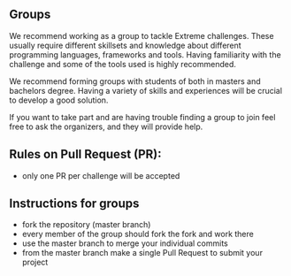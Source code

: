 ## Groups
We recommend working as a group to tackle Extreme challenges.
These usually require different skillsets and knowledge about different programming languages, frameworks and tools.
Having familiarity with the challenge and some of the tools used is highly recommended.

We recommend forming groups with students of both in masters and bachelors degree.
Having a variety of skills and experiences will be crucial to develop a good solution.

If you want to take part and are having trouble finding a group to join feel free
to ask the organizers, and they will provide help.

## Rules on Pull Request (PR):
- only one PR per challenge will be accepted

## Instructions for groups
- fork the repository (master branch)
- every member of the group should fork the fork and work there
- use the master branch to merge your individual commits
- from the master branch make a single Pull Request to submit your project
